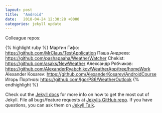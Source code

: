 ```yaml
---
layout: post
title:  "Android"
date:   2018-04-24 12:30:28 +0000
categories: jekyll update
---
```

Colleague repos:

{% highlight ruby %}
Мартин Гифо: https://github.com/MrClaus/TestApplication
Паша Андреев: https://github.com/pashapaaha/WeatherWatcher
Chekist: https://github.com/asaks/NewWeather
Александр Рябчиков: https://github.com/AlexanderRyabchikov/WeatherApp/tree/homeWork
Alexander Kosarev: https://github.com/AlexanderKosarev/AndroidCourse
Игорь Портнов: https://github.com/IgorP86/WeatherOutlook
{% endhighlight %}

Check out the [Jekyll docs][jekyll-docs] for more info on how to get the most out of Jekyll. File all bugs/feature requests at [Jekylls GitHub repo][jekyll-gh]. If you have questions, you can ask them on [Jekyll Talk][jekyll-talk].

[jekyll-docs]: http://jekyllrb.com/docs/home
[jekyll-gh]:   https://github.com/jekyll/jekyll
[jekyll-talk]: https://talk.jekyllrb.com/